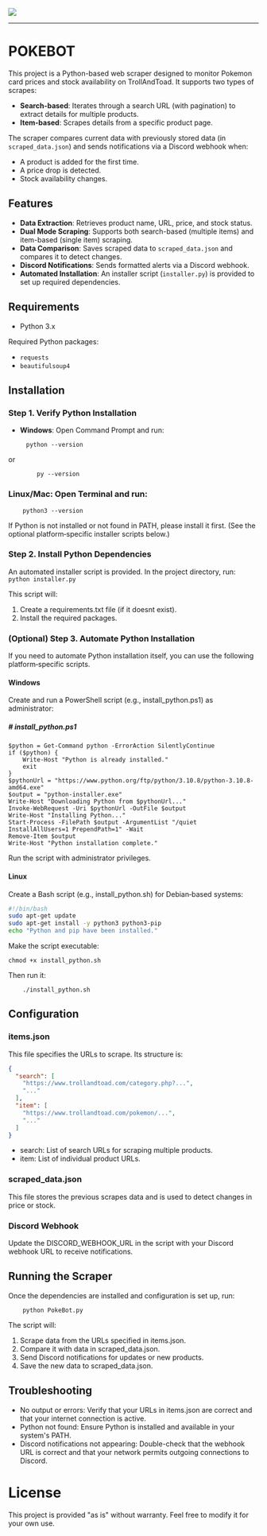 ![](https://cdn.crossboxlabs.com/cbl-logo.png)

------------

# POKEBOT

This project is a Python-based web scraper designed to monitor Pokemon card prices and stock availability on TrollAndToad. It supports two types of scrapes:

- **Search-based**: Iterates through a search URL (with pagination) to extract details for multiple products.
- **Item-based**: Scrapes details from a specific product page.

The scraper compares current data with previously stored data (in `scraped_data.json`) and sends notifications via a Discord webhook when:
- A product is added for the first time.
- A price drop is detected.
- Stock availability changes.

## Features

- **Data Extraction**: Retrieves product name, URL, price, and stock status.
- **Dual Mode Scraping**: Supports both search-based (multiple items) and item-based (single item) scraping.
- **Data Comparison**: Saves scraped data to `scraped_data.json` and compares it to detect changes.
- **Discord Notifications**: Sends formatted alerts via a Discord webhook.
- **Automated Installation**: An installer script (`installer.py`) is provided to set up required dependencies.

## Requirements

- Python 3.x

Required Python packages:
- `requests`
- `beautifulsoup4`

## Installation

### Step 1. Verify Python Installation

- **Windows**: Open Command Prompt and run:
 
`     python --version`

or

`   	 py --version`
	
	
### Linux/Mac: Open Terminal and run:
`    python3 --version`
	
If Python is not installed or not found in PATH, please install it first. (See the optional platform‑specific installer scripts below.)

### Step 2. Install Python Dependencies
An automated installer script is provided. In the project directory, run:
`
    python installer.py`

This script will:

1. Create a requirements.txt file (if it doesnt exist).
2. Install the required packages.

### (Optional) Step 3. Automate Python Installation
If you need to automate Python installation itself, you can use the following platform‑specific scripts.

#### Windows
Create and run a PowerShell script (e.g., install_python.ps1) as administrator:

##### # install_python.ps1
```
$python = Get-Command python -ErrorAction SilentlyContinue
if ($python) {
    Write-Host "Python is already installed."
    exit
}
$pythonUrl = "https://www.python.org/ftp/python/3.10.8/python-3.10.8-amd64.exe"
$output = "python-installer.exe"
Write-Host "Downloading Python from $pythonUrl..."
Invoke-WebRequest -Uri $pythonUrl -OutFile $output
Write-Host "Installing Python..."
Start-Process -FilePath $output -ArgumentList "/quiet InstallAllUsers=1 PrependPath=1" -Wait
Remove-Item $output
Write-Host "Python installation complete."
```
Run the script with administrator privileges.

#### Linux
Create a Bash script (e.g., install_python.sh) for Debian‑based systems:

```bash
#!/bin/bash
sudo apt-get update
sudo apt-get install -y python3 python3-pip
echo "Python and pip have been installed."
```
Make the script executable:


`chmod +x install_python.sh`


Then run it:

`    ./install_python.sh`

## Configuration
### items.json
This file specifies the URLs to scrape. Its structure is:


```json
{
  "search": [
    "https://www.trollandtoad.com/category.php?...",
    "..."
  ],
  "item": [
    "https://www.trollandtoad.com/pokemon/...",
    "..."
  ]
}
```

- search: List of search URLs for scraping multiple products.
- item: List of individual product URLs.

### scraped_data.json
This file stores the previous scrapes data and is used to detect changes in price or stock.

### Discord Webhook
Update the DISCORD_WEBHOOK_URL in the script with your Discord webhook URL to receive notifications.

## Running the Scraper
Once the dependencies are installed and configuration is set up, run:

`    python PokeBot.py`

The script will:
1. Scrape data from the URLs specified in items.json.
2. Compare it with data in scraped_data.json.
3. Send Discord notifications for updates or new products.
4. Save the new data to scraped_data.json.

## Troubleshooting
- No output or errors: Verify that your URLs in items.json are correct and that your internet connection is active.
- Python not found: Ensure Python is installed and available in your system's PATH.
- Discord notifications not appearing: Double-check that the webhook URL is correct and that your network permits outgoing connections to Discord.

# License
This project is provided "as is" without warranty. Feel free to modify it for your own use.
